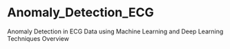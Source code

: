 # Anomaly_Detection_ECG
 Anomaly Detection in ECG Data using Machine Learning and Deep Learning Techniques Overview
